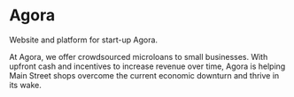 # Agora
Website and platform for start-up Agora.

At Agora, we offer crowdsourced microloans to small businesses. With upfront cash and incentives to increase revenue over time, Agora is helping Main Street shops overcome the current economic downturn and thrive in its wake.
